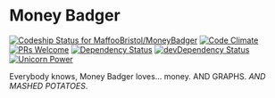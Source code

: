 Money Badger
=========

[ ![Codeship Status for MaffooBristol/MoneyBadger](https://codeship.com/projects/36019340-5603-0132-841d-0a29efabe26e/status?branch=master)](https://codeship.com/projects/49434)
[![Code Climate](https://img.shields.io/codeclimate/github/MaffooBristol/MoneyBadger.svg?style=flat-square)](https://codeclimate.com/github/MaffooBristol/MoneyBadger) [![PRs Welcome](https://img.shields.io/badge/prs-welcome-brightgreen.svg?style=flat-square)](http://makeapullrequest.com) [![Dependency Status](https://img.shields.io/david/MaffooBristol/MoneyBadger.svg?style=flat-square)](https://david-dm.org/MaffooBristol/MoneyBadger) [![devDependency Status](https://img.shields.io/david/dev/MaffooBristol/MoneyBadger.svg?style=flat-square)](https://david-dm.org/MaffooBristol/MoneyBadger#info=devDependencies) [![Unicorn Power](https://img.shields.io/badge/unicorn%20power-supercharged-ff69b4.svg?style=flat-square)](http://67.media.tumblr.com/30b1b0d0a42bca3759610242a1ff0348/tumblr_nnjxy1GQAA1tpo3v2o1_540.jpg)

Everybody knows, Money Badger loves... money. AND GRAPHS. *AND MASHED POTATOES*.
